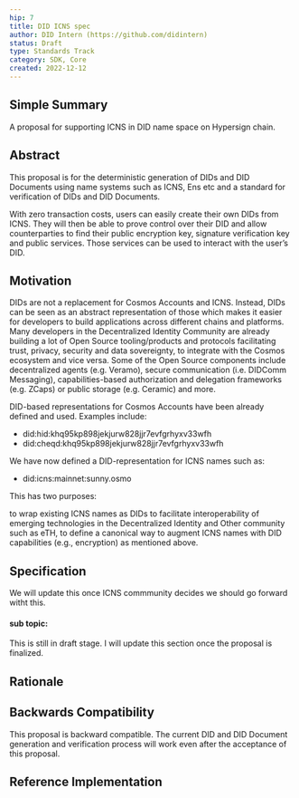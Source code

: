 ```yaml
---
hip: 7
title: DID ICNS spec
author: DID Intern (https://github.com/didintern)
status: Draft
type: Standards Track
category: SDK, Core
created: 2022-12-12
---
```


## Simple Summary
A proposal for supporting ICNS in DID name space on Hypersign chain.

## Abstract
This proposal is for the deterministic generation of DIDs and DID Documents using name systems such as ICNS, Ens etc and a standard for verification of DIDs and DID Documents.

With zero transaction costs, users can easily create their own DIDs from ICNS. They will then be able to prove control over their DID and allow counterparties to find their public encryption key, signature verification key and public services. Those services can be used to interact with the user’s DID.

## Motivation
DIDs are not a replacement for Cosmos Accounts and ICNS. Instead, DIDs can be seen as an abstract representation of those which makes it easier for developers to build applications across different chains and platforms. Many developers in the Decentralized Identity Community are already building a lot of Open Source tooling/products and protocols facilitating trust, privacy, security and data sovereignty, to integrate with the Cosmos ecosystem and vice versa. Some of the Open Source components include decentralized agents (e.g. Veramo), secure communication (i.e. DIDComm Messaging), capabilities-based authorization and delegation frameworks (e.g. ZCaps) or public storage (e.g. Ceramic) and more.

DID-based representations for Cosmos Accounts have been already defined and used. Examples include:

- did:hid:khq95kp898jekjurw828jjr7evfgrhyxv33wfh
- did:cheqd:khq95kp898jekjurw828jjr7evfgrhyxv33wfh

We have now defined a DID-representation for ICNS names such as:

 - did:icns:mainnet:sunny.osmo

This has two purposes:

to wrap existing ICNS names as DIDs to facilitate interoperability of emerging technologies in the Decentralized Identity and Other community such as eTH,
to define a canonical way to augment ICNS names with DID capabilities (e.g., encryption) as mentioned above.

## Specification

We will update this once ICNS commmunity decides we should go forward witht this.
#### sub topic:


This is still in draft stage. I will update this section once the proposal is finalized.


## Rationale

## Backwards Compatibility
This proposal is backward compatible. The current DID and DID Document generation and verification process will work even after the acceptance of this proposal.

## Reference Implementation





